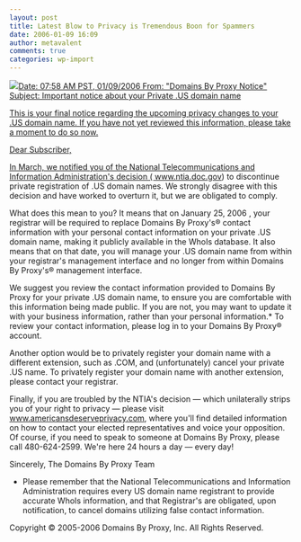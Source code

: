 ```yaml
---
layout: post
title: Latest Blow to Privacy is Tremendous Boon for Spammers
date: 2006-01-09 16:09
author: metavalent
comments: true
categories: wp-import
---
```

<!--Lead Photo --><a href="https://www.americansdeserveprivacy.com/"><img src="https://web.archive.org/web/*/https://awebcamdarkly.com/"s the email I received today, from a service that many people use in order to prevent SPAMMERS and other scumbags from harvesting our domain ownership information.  Once again, in the name of make-believe-security, internet privacy is taking a tremendous hit.  In actuality, all this will do is push domains away from .US and keep them in .com and other unregulated TLD space:


Date: 07:58 AM PST, 01/09/2006
From: "Domains By Proxy Notice" 
Subject: Important notice about your Private .US domain name

This is your final notice regarding the upcoming privacy changes to your .US domain name. If you have not yet reviewed this information, please take a moment to do so now.

Dear Subscriber,

In March, we notified you of the National Telecommunications and Information Administration's decision ( www.ntia.doc.gov) to discontinue private registration of .US domain names. We strongly disagree with this decision and have worked to overturn it, but we are obligated to comply.

What does this mean to you? It means that on January 25, 2006 , your registrar will be required to replace Domains By Proxy's® contact information with your personal contact information on your private .US domain name, making it publicly available in the WhoIs database. It also means that on that date, you will manage your .US domain name from within your registrar's management interface and no longer from within Domains By Proxy's® management interface.

We suggest you review the contact information provided to Domains By Proxy for your private .US domain name, to ensure you are comfortable with this information being made public. If you are not, you may want to update it with your business information, rather than your personal information.* To review your contact information, please log in to your Domains By Proxy® account.

Another option would be to privately register your domain name with a different extension, such as .COM, and (unfortunately) cancel your private .US name. To privately register your domain name with another extension, please contact your registrar.

Finally, if you are troubled by the NTIA's decision — which unilaterally strips you of your right to privacy — please visit <a href="https://www.americansdeserveprivacy.com/">www.americansdeserveprivacy.com</a>, where you'll find detailed information on how to contact your elected representatives and voice your opposition. Of course, if you need to speak to someone at Domains By Proxy, please call 480-624-2599. We're here 24 hours a day — every day!

Sincerely,
The Domains By Proxy Team

* Please remember that the National Telecommunications and Information Administration requires every US domain name registrant to provide accurate WhoIs information, and that Registrar's are obligated, upon notification, to cancel domains utilizing false contact information.

Copyright © 2005-2006 Domains By Proxy, Inc. All Rights Reserved.
